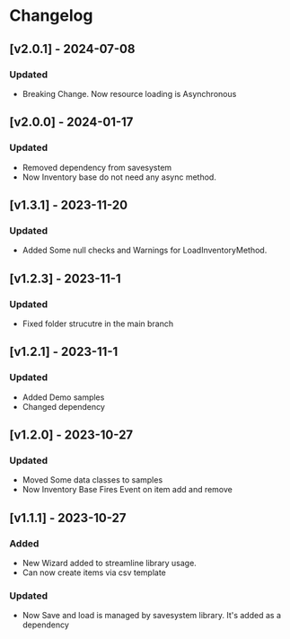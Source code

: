 # Changelog

## [v2.0.1] - 2024-07-08

### Updated

+ Breaking Change. Now resource loading is Asynchronous

## [v2.0.0] - 2024-01-17

### Updated

+  Removed dependency from savesystem
+  Now Inventory base do not need any async method.


## [v1.3.1] - 2023-11-20

### Updated

+  Added Some null checks and Warnings for LoadInventoryMethod.


## [v1.2.3] - 2023-11-1

### Updated

+  Fixed folder strucutre in the main branch

## [v1.2.1] - 2023-11-1

### Updated

+  Added Demo samples
+  Changed dependency

## [v1.2.0] - 2023-10-27

### Updated

+  Moved Some data classes to samples
+  Now Inventory Base Fires Event on item add and remove




## [v1.1.1] - 2023-10-27

### Added

+  New Wizard added to streamline library usage.
+  Can now create items via csv template

### Updated

+  Now Save and load is managed by savesystem library. It's added as a dependency



